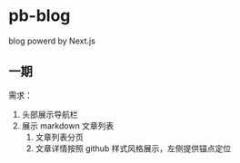 # pb-blog

blog powerd by Next.js

## 一期

需求：

1. 头部展示导航栏
2. 展示 markdown 文章列表
   1. 文章列表分页
   2. 文章详情按照 github 样式风格展示，左侧提供锚点定位
